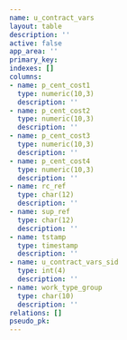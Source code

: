 ```yaml
---
name: u_contract_vars
layout: table
description: ''
active: false
app_area: ''
primary_key: 
indexes: []
columns:
- name: p_cent_cost1
  type: numeric(10,3)
  description: ''
- name: p_cent_cost2
  type: numeric(10,3)
  description: ''
- name: p_cent_cost3
  type: numeric(10,3)
  description: ''
- name: p_cent_cost4
  type: numeric(10,3)
  description: ''
- name: rc_ref
  type: char(12)
  description: ''
- name: sup_ref
  type: char(12)
  description: ''
- name: tstamp
  type: timestamp
  description: ''
- name: u_contract_vars_sid
  type: int(4)
  description: ''
- name: work_type_group
  type: char(10)
  description: ''
relations: []
pseudo_pk: 
---
```


